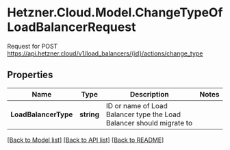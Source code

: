 # Hetzner.Cloud.Model.ChangeTypeOfLoadBalancerRequest
Request for POST https://api.hetzner.cloud/v1/load_balancers/{id}/actions/change_type

## Properties

Name | Type | Description | Notes
------------ | ------------- | ------------- | -------------
**LoadBalancerType** | **string** | ID or name of Load Balancer type the Load Balancer should migrate to | 

[[Back to Model list]](../../README.md#documentation-for-models) [[Back to API list]](../../README.md#documentation-for-api-endpoints) [[Back to README]](../../README.md)

